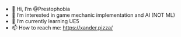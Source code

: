 - 👋 Hi, I’m @Prestophobia
- 👀 I’m interested in game mechanic implementation and AI (NOT ML)
- 🌱 I’m currently learning UE5
- 📫 How to reach me: https://xander.pizza/

<!---
Prestophobia/Prestophobia is a ✨ special ✨ repository because its `README.md` (this file) appears on your GitHub profile.
You can click the Preview link to take a look at your changes.
--->
